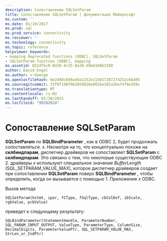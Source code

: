 ```yaml
---
description: Сопоставление SQLSetParam
title: Сопоставление SQLSetParam | Документация Майкрософт
ms.custom: ''
ms.date: 01/19/2017
ms.prod: sql
ms.prod_service: connectivity
ms.reviewer: ''
ms.technology: connectivity
ms.topic: reference
helpviewer_keywords:
- mapping deprecated functions [ODBC], SQLSetParam
- SQLSetParam function [ODBC], mapping
ms.assetid: 022dfbc0-8d18-4c35-8a28-d9eb16063188
author: David-Engel
ms.author: v-daenge
ms.openlocfilehash: 6e2488c689a4da1152e115017287274252c6b405
ms.sourcegitcommit: 33f0f190f962059826e002be165a2bef4f9e350c
ms.translationtype: MT
ms.contentlocale: ru-RU
ms.lasthandoff: 01/30/2021
ms.locfileid: "99202624"
---
```

# <a name="sqlsetparam-mapping"></a>Сопоставление SQLSetParam
**SQLSetParam** по **SQLBindParameter** , как в ODBC 2, будет продолжать сопоставляться. *x*. Несмотря на то, что концептуально похоже на **склбиндпарам**, диспетчер драйверов не сопоставляет **SQLSetParam** с **склбиндпарам**. Это связано с тем, что некоторые существующие ODBC 2. драйверы *x* используют специальное значение *BufferLength* (SQL_SETPARAM_VALUE_MAX), которое диспетчер драйверов создает при сопоставлении **SQLSetParam** поверх **SQLBindParameter** , чтобы определить, когда он вызывается с помощью 1. Приложение *x* ODBC.  
  
 Вызов метода  
  
```  
SQLSetParam(hstmt, ipar, fCType, fSqlType, cbColDef, ibScale, rgbValue, pcbValue)  
```  
  
 приведет к следующему результату:  
  
```  
SQLBindParameter(StatementHandle, ParameterNumber, SQL_PARAM_INPUT_OUTPUT, ValueType, ParameterType, ColumnSize, DecimalDigits, ParameterValuePtr, SQL_SETPARAM_VALUE_MAX, StrLen_or_IndPtr)  
```

